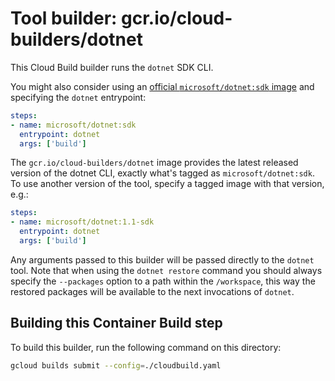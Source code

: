 # Tool builder: gcr.io/cloud-builders/dotnet

This Cloud Build builder runs the `dotnet` SDK CLI.

You might also consider using an [official `microsoft/dotnet:sdk`
image](https://hub.docker.com/microsoft/dotnet/) and specifying the `dotnet`
entrypoint:

```yaml
steps:
- name: microsoft/dotnet:sdk
  entrypoint: dotnet
  args: ['build']
```

The `gcr.io/cloud-builders/dotnet` image provides the latest released version of
the dotnet CLI, exactly what's tagged as `microsoft/dotnet:sdk`. To use another
version of the tool, specify a tagged image with that version, e.g.:

```yaml
steps:
- name: microsoft/dotnet:1.1-sdk
  entrypoint: dotnet
  args: ['build']
```

Any arguments passed to this builder will be passed directly to the `dotnet`
tool. Note that when using the `dotnet restore` command you should always
specify the `--packages` option to a path within the `/workspace`, this way the
restored packages will be available to the next invocations of `dotnet`.

## Building this Container Build step

To build this builder, run the following command on this directory:

```bash
gcloud builds submit --config=./cloudbuild.yaml
```
